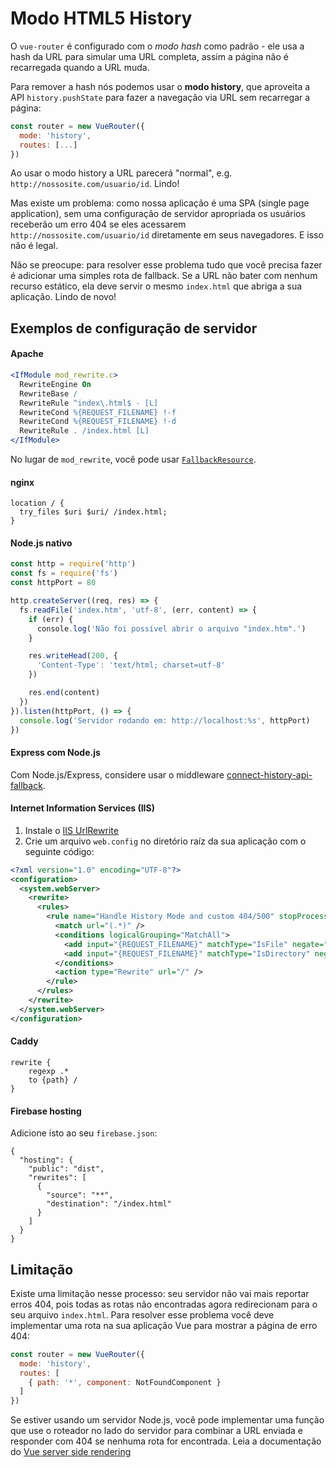# Modo HTML5 History

O `vue-router` é configurado com o _modo hash_ como padrão - ele usa a hash da URL para simular uma URL completa, assim a página não é recarregada quando a URL muda.

Para remover a hash nós podemos usar o **modo history**, que aproveita a API `history.pushState` para fazer a navegação via URL sem recarregar a página:

``` js
const router = new VueRouter({
  mode: 'history',
  routes: [...]
})
```

Ao usar o modo history a URL parecerá "normal", e.g. `http://nossosite.com/usuario/id`. Lindo!

Mas existe um problema: como nossa aplicação é uma SPA (single page application), sem uma configuração de servidor apropriada os usuários receberão um erro 404 se eles acessarem `http://nossosite.com/usuario/id` diretamente em seus navegadores. E isso não é legal.

Não se preocupe: para resolver esse problema tudo que você precisa fazer é adicionar uma simples rota de fallback. Se a URL não bater com nenhum recurso estático, ela deve servir o mesmo `index.html` que abriga a sua aplicação. Lindo de novo!

## Exemplos de configuração de servidor

#### Apache

```apache
<IfModule mod_rewrite.c>
  RewriteEngine On
  RewriteBase /
  RewriteRule ^index\.html$ - [L]
  RewriteCond %{REQUEST_FILENAME} !-f
  RewriteCond %{REQUEST_FILENAME} !-d
  RewriteRule . /index.html [L]
</IfModule>
```

No lugar de `mod_rewrite`, você pode usar [`FallbackResource`](https://httpd.apache.org/docs/2.2/mod/mod_dir.html#fallbackresource).

#### nginx

```nginx
location / {
  try_files $uri $uri/ /index.html;
}
```

#### Node.js nativo

```js
const http = require('http')
const fs = require('fs')
const httpPort = 80

http.createServer((req, res) => {
  fs.readFile('index.htm', 'utf-8', (err, content) => {
    if (err) {
      console.log('Não foi possível abrir o arquivo "index.htm".')
    }

    res.writeHead(200, {
      'Content-Type': 'text/html; charset=utf-8'
    })

    res.end(content)
  })
}).listen(httpPort, () => {
  console.log('Servidor rodando em: http://localhost:%s', httpPort)
})
```

#### Express com Node.js

Com Node.js/Express, considere usar o middleware [connect-history-api-fallback](https://github.com/bripkens/connect-history-api-fallback).

#### Internet Information Services (IIS)

1. Instale o [IIS UrlRewrite](https://www.iis.net/downloads/microsoft/url-rewrite)
2. Crie um arquivo `web.config` no diretório raíz da sua aplicação com o seguinte código:

```xml
<?xml version="1.0" encoding="UTF-8"?>
<configuration>
  <system.webServer>
    <rewrite>
      <rules>
        <rule name="Handle History Mode and custom 404/500" stopProcessing="true">
          <match url="(.*)" />
          <conditions logicalGrouping="MatchAll">
            <add input="{REQUEST_FILENAME}" matchType="IsFile" negate="true" />
            <add input="{REQUEST_FILENAME}" matchType="IsDirectory" negate="true" />
          </conditions>
          <action type="Rewrite" url="/" />
        </rule>
      </rules>
    </rewrite>
  </system.webServer>
</configuration>
```

#### Caddy

```
rewrite {
    regexp .*
    to {path} /
}
```

#### Firebase hosting

Adicione isto ao seu `firebase.json`:

```
{
  "hosting": {
    "public": "dist",
    "rewrites": [
      {
        "source": "**",
        "destination": "/index.html"
      }
    ]
  }
}
```

## Limitação

Existe uma limitação nesse processo: seu servidor não vai mais reportar erros 404, pois todas as rotas não encontradas agora redirecionam para o seu arquivo `index.html`. Para resolver esse problema você deve implementar uma rota na sua aplicação Vue para mostrar a página de erro 404:

``` js
const router = new VueRouter({
  mode: 'history',
  routes: [
    { path: '*', component: NotFoundComponent }
  ]
})
```

Se estiver usando um servidor Node.js, você pode implementar uma função que use o roteador no lado do servidor para combinar a URL enviada e responder com 404 se nenhuma rota for encontrada. Leia a documentação do [Vue server side rendering](https://ssr.vuejs.org/en/)
